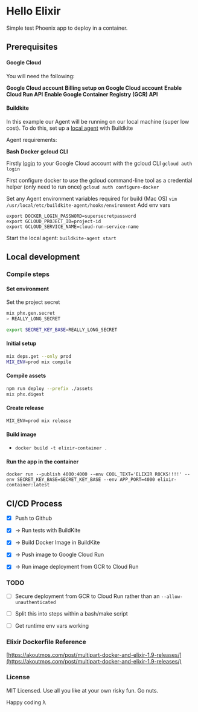 # Hello Elixir

Simple test Phoenix app to deploy in a container.


## Prerequisites

#### Google Cloud

You will need the following:

**Google Cloud account**
**Billing setup on Google Cloud account**
**Enable Cloud Run API**
**Enable Google Container Registry (GCR) API**


#### Buildkite

In this example our Agent will be running on our local machine (super low cost).
To do this, set up a [local agent](https://buildkite.com/docs/agent/v3/installation) with Buildkite

Agent requirements:

**Bash**
**Docker**
**gcloud CLI**

Firstly [login](https://cloud.google.com/sdk/gcloud/reference/auth/login) to your Google Cloud account with the gcloud CLI
`gcloud auth login`

First configure docker to use the gcloud command-line tool as a credential helper (only need to run once)
`gcloud auth configure-docker`

Set any Agent environment variables required for build (Mac OS)
`vim /usr/local/etc/buildkite-agent/hooks/environment`
Add env vars
```
export DOCKER_LOGIN_PASSWORD=supersecretpassword
export GCLOUD_PROJECT_ID=project-id
export GCLOUD_SERVICE_NAME=cloud-run-service-name
```

Start the local agent:
`buildkite-agent start`


## Local development

### Compile steps

#### Set environment

Set the project secret

```bash
mix phx.gen.secret
> REALLY_LONG_SECRET
```
```bash
export SECRET_KEY_BASE=REALLY_LONG_SECRET
```

#### Initial setup

```bash
mix deps.get --only prod
MIX_ENV=prod mix compile
```

#### Compile assets

```bash
npm run deploy --prefix ./assets
mix phx.digest
```

#### Create release

`MIX_ENV=prod mix release`


#### Build image
- `docker build -t elixir-container .`


#### Run the app in the container

`docker run --publish 4000:4000 --env COOL_TEXT='ELIXIR ROCKS!!!!' --env SECRET_KEY_BASE=SECRET_KEY_BASE --env APP_PORT=4000 elixir-container:latest`



## CI/CD Process

- [x] Push to Github
- [x] -> Run tests with BuildKite
- [x] -> Build Docker Image in BuildKite
- [x] -> Push image to Google Cloud Run
- [x] -> Run image deployment from GCR to Cloud Run



### TODO

- [ ] Secure deployment from GCR to Cloud Run rather than an `--allow-unauthenticated`
- [ ] Split this into steps within a bash/make script
- [ ] Get runtime env vars working


### Elixir Dockerfile Reference

[https://akoutmos.com/post/multipart-docker-and-elixir-1.9-releases/](https://akoutmos.com/post/multipart-docker-and-elixir-1.9-releases/)


### License

MIT Licensed. Use all you like at your own risky fun. Go nuts.

Happy coding λ
